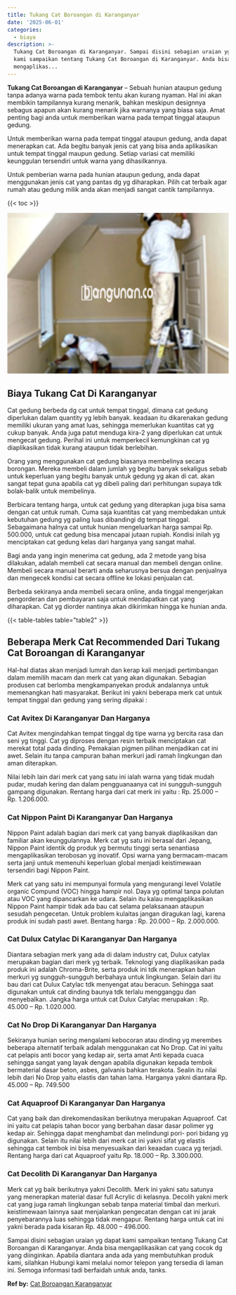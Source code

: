 ```yaml
---
title: Tukang Cat Boroangan di Karanganyar
date: '2025-06-01'
categories:
  - biaya
description: >-
  Tukang Cat Boroangan di Karanganyar. Sampai disini sebagian uraian yg dapat
  kami sampaikan tentang Tukang Cat Boroangan di Karanganyar. Anda bisa
  mengaplikas...
---
```


**Tukang Cat Boroangan di Karanganyar** – Sebuah hunian ataupun gedung tanpa adanya warna pada tembok tentu akan kurang nyaman. Hal ini akan membikin tampilannya kurang menarik, bahkan meskipun designnya sebagus apapun akan kurang menarik jika warnanya yang biasa saja. Amat penting bagi anda untuk memberikan warna pada tempat tinggal ataupun gedung.

Untuk memberikan warna pada tempat tinggal ataupun gedung, anda dapat menerapkan cat. Ada begitu banyak jenis cat yang bisa anda aplikasikan untuk tempat tinggal maupun gedung. Setiap variasi cat memiliki keunggulan tersendiri untuk warna yang dihasilkannya.

Untuk pemberian warna pada hunian ataupun gedung, anda dapat menggunakan jenis cat yang pantas dg yg diharapkan. Pilih cat terbaik agar rumah atau gedung milik anda akan menjadi sangat cantik tampilannya.

{{< toc >}}

![Tukang Cat Boroangan di Karanganyar](/images/jasa-cat-murah29.png)

## Biaya Tukang Cat Di Karanganyar

Cat gedung berbeda dg cat untuk tempat tinggal, dimana cat gedung diperlukan dalam quantity yg lebih banyak. keadaan itu dikarenakan gedung memiliki ukuran yang amat luas, sehingga memerlukan kuantitas cat yg cukup banyak. Anda juga patut menduga kira-2 yang diperlukan cat untuk mengecat gedung. Perihal ini untuk memperkecil kemungkinan cat yg diaplikasikan tidak kurang ataupun tidak berlebihan.

Orang yang menggunakan cat gedung biasanya membelinya secara borongan. Mereka membeli dalam jumlah yg begitu banyak sekaligus sebab untuk keperluan yang begitu banyak untuk gedung yg akan di cat. akan sangat tepat guna apabila cat yg dibeli paling dari perhitungan supaya tdk bolak-balik untuk membelinya.

Berbicara tentang harga, untuk cat gedung yang diterapkan juga bisa sama dengan cat untuk rumah. Cuma saja kuantitas cat yang membedakan untuk kebutuhan gedung yg paling luas dibandingi dg tempat tinggal. Sebagaimana halnya cat untuk hunian mengeluarkan harga sampai Rp. 500.000, untuk cat gedung bisa mencapai jutaan rupiah. Kondisi inilah yg menciptakan cat gedung kelas dari harganya yang sangat mahal.

Bagi anda yang ingin menerima cat gedung, ada 2 metode yang bisa dilakukan, adalah membeli cat secara manual dan membeli dengan online. Membeli secara manual berarti anda seharusnya bersua dengan penjualnya dan mengecek kondisi cat secara offline ke lokasi penjualan cat.

Berbeda sekiranya anda membeli secara online, anda tinggal mengerjakan pengorderan dan pembayaran saja untuk mendapatkan cat yang diharapkan. Cat yg diorder nantinya akan dikirimkan hingga ke hunian anda.

{{< table-tables table="table2" >}}

## Beberapa Merk Cat Recommended Dari Tukang Cat Boroangan di Karanganyar

Hal-hal diatas akan menjadi lumrah dan kerap kali menjadi pertimbangan dalam memilih macam dan merk cat yang akan digunakan. Sebagian produsen cat berlomba mengkampanyekan produk andalannya untuk memenangkan hati masyarakat. Berikut ini yakni beberapa merk cat untuk tempat tinggal dan gedung yang sering dipakai :

### Cat Avitex Di Karanganyar Dan Harganya

Cat Avitex mengindahkan tempat tinggal dg tipe warna yg bercita rasa dan seni yg tinggi. Cat yg diproses dengan resin terbaik menciptakan cat merekat total pada dinding. Pemakaian pigmen pilihan menjadikan cat ini awet. Selain itu tanpa campuran bahan merkuri jadi ramah lingkungan dan aman diterapkan.

Nilai lebih lain dari merk cat yang satu ini ialah warna yang tidak mudah pudar, mudah kering dan dalam pengguanaanya cat ini sungguh-sungguh gampang digunakan. Rentang harga dari cat merk ini yaitu : Rp. 25.000 – Rp. 1.206.000.

### Cat Nippon Paint Di Karanganyar Dan Harganya

Nippon Paint adalah bagian dari merk cat yang banyak diaplikasikan dan familiar akan keunggulannya. Merk cat yg satu ini berasal dari Jepang, Nippon Paint identik dg produk yg bermutu tinggi serta senantiasa mengaplikasikan terobosan yg inovatif. Opsi warna yang bermacam-macam serta janji untuk memenuhi keperluan global menjadi keistimewaan tersendiri bagi Nippon Paint.

Merk cat yang satu ini mempunyai formula yang mengurangi level Volatile organic Compund (VOC) hingga hampir nol. Daya yg optimal tanpa polutan atau VOC yang dipancarkan ke udara. Selain itu kalau mengaplikasikan Nippon Paint hampir tidak ada bau cat selama pelaksanaan ataupun sesudah pengecetan. Untuk problem kulaitas jangan diragukan lagi, karena produk ini sudah pasti awet. Bentang harga : Rp. 20.000 – Rp. 2.000.000.

### Cat Dulux Catylac Di Karanganyar Dan Harganya

Diantara sebagian merk yang ada di dalam industry cat, Dulux catylax merupakan bagian dari merk yg terbaik. Teknologi yang diaplikasikan pada produk ini adalah Chroma-Brite, serta produk ini tdk menerapkan bahan merkuri yg sungguh-sungguh berbahaya untuk lingkungan. Selain dari itu bau dari cat Dulux Catylac tdk menyengat atau beracun. Sehingga saat digunakan untuk cat dinding baunya tdk terlalu mengganggu dan menyebalkan. Jangka harga untuk cat Dulux Catylac merupakan : Rp. 45.000 – Rp. 1.020.000.

### Cat No Drop Di Karanganyar Dan Harganya

Sekiranya hunian sering mengalami kebocoran atau dinding yg merembes beberapa alternatif terbaik adalah menggunakan cat No Drop. Cat ini yaitu cat pelapis anti bocor yang kedap air, serta amat Anti kepada cuaca sehingga sangat yang layak dengan apabila digunakan kepada tembok bermaterial dasar beton, asbes, galvanis bahkan terakota. Sealin itu nilai lebih dari No Drop yaitu elastis dan tahan lama. Harganya yakni diantara Rp. 45.000 – Rp. 749.500

### Cat Aquaproof Di Karanganyar Dan Harganya

Cat yang baik dan direkomendasikan berikutnya merupakan Aquaproof. Cat ini yaitu cat pelapis tahan bocor yang berbahan dasar dasar polimer yg kedap air. Sehingga dapat menghambat dan melindungi pori- pori bidang yg digunakan. Selain itu nilai lebih dari merk cat ini yakni sifat yg elastis sehingga cat tembok ini bisa menyesuaikan dari keaadan cuaca yg terjadi. Rentang harga dari cat Aquaproof yaitu Rp. 18.000 – Rp. 3.300.000.

### Cat Decolith Di Karanganyar Dan Harganya

Merk cat yg baik berikutnya yakni Decolith. Merk ini yakni satu satunya yang menerapkan material dasar full Acrylic di kelasnya. Decolih yakni merk cat yang juga ramah lingkungan sebab tanpa material timbal dan merkuri. keistimewaan lainnya saat menjalankan pengecatan dengan cat ini jarak penyebarannya luas sehingga tidak mengapur. Rentang harga untuk cat ini yakni berada pada kisaran Rp. 48.000 – 496.000.

Sampai disini sebagian uraian yg dapat kami sampaikan tentang Tukang Cat Boroangan di Karanganyar. Anda bisa mengaplikasikan cat yang cocok dg yang diinginkan. Apabila diantara anda ada yang membutuhkan produk kami, silahkan Hubungi kami melalui nomor telepon yang tersedia di laman ini. Semoga informasi tadi berfaidah untuk anda, tanks.

**Ref by:** [Cat Boroangan Karanganyar](https://id.wikipedia.org/wiki/Cat)
